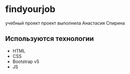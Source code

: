 # findyourjob
учебный проект
проект выполнила Анастасия Спирина

## Используются технологии
- HTML
- CSS
- Bootstrap v5
- JS
